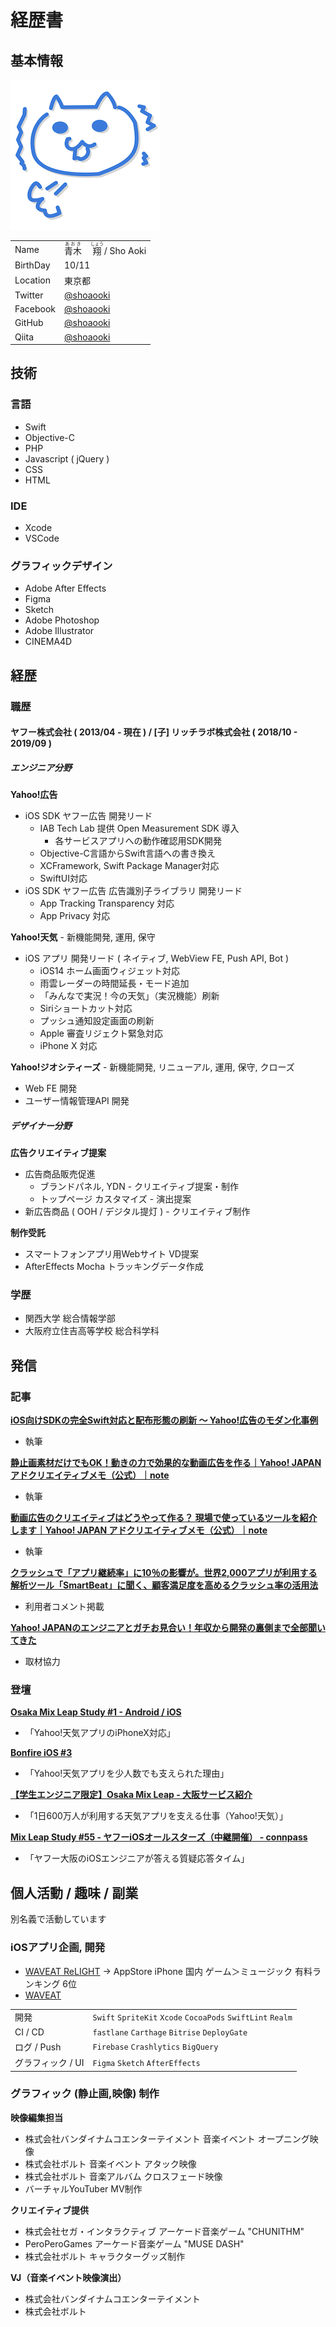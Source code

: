 # 経歴書

## 基本情報

![](./as.png)

|||
|----|----|
|Name|<ruby><rb>青木</rb><rt>あおき</rt>　</ruby><ruby><rb>翔</rb><rt>しょう</rt></ruby> / Sho Aoki|
|BirthDay|10/11|
|Location|東京都|
|Twitter|[@shoaooki](https://twitter.com/shoaooki)|
|Facebook|[@shoaooki](https://www.facebook.com/shoaooki)|
|GitHub|[@shoaooki](https://github.com/shoaooki)|
|Qiita|[@shoaooki](https://qiita.com/shoaooki)|

## 技術

### 言語

- Swift
- Objective-C
- PHP
- Javascript ( jQuery )
- CSS
- HTML

### IDE

- Xcode
- VSCode

### グラフィックデザイン

- Adobe After Effects
- Figma
- Sketch
- Adobe Photoshop
- Adobe Illustrator
- CINEMA4D

## 経歴

### 職歴

#### ヤフー株式会社 ( 2013/04 - 現在 ) / [子] リッチラボ株式会社 ( 2018/10 - 2019/09 )

##### エンジニア分野

**Yahoo!広告**
- iOS SDK ヤフー広告 開発リード
  - IAB Tech Lab 提供 Open Measurement SDK 導入
    - 各サービスアプリへの動作確認用SDK開発
  - Objective-C言語からSwift言語への書き換え
  - XCFramework, Swift Package Manager対応
  - SwiftUI対応
- iOS SDK ヤフー広告 広告識別子ライブラリ 開発リード
  - App Tracking Transparency 対応
  - App Privacy 対応

**Yahoo!天気** - 新機能開発, 運用, 保守
- iOS アプリ 開発リード ( ネイティブ, WebView FE, Push API, Bot )
  - iOS14 ホーム画面ウィジェット対応
  - 雨雲レーダーの時間延長・モード追加
  - 「みんなで実況！今の天気」（実況機能）刷新
  - Siriショートカット対応
  - プッシュ通知設定画面の刷新
  - Apple 審査リジェクト緊急対応
  - iPhone X 対応

**Yahoo!ジオシティーズ** - 新機能開発, リニューアル, 運用, 保守, クローズ
- Web FE 開発
- ユーザー情報管理API 開発

##### デザイナー分野

**広告クリエイティブ提案**
- 広告商品販売促進
  - ブランドパネル, YDN - クリエイティブ提案・制作
  - トップページ カスタマイズ - 演出提案
- 新広告商品 ( OOH / デジタル提灯 ) - クリエイティブ制作

**制作受託**
- スマートフォンアプリ用Webサイト VD提案
- AfterEffects Mocha トラッキングデータ作成

### 学歴

- 関西大学 総合情報学部
- 大阪府立住吉高等学校 総合科学科

## 発信

### 記事

**[iOS向けSDKの完全Swift対応と配布形態の刷新 〜 Yahoo!広告のモダン化事例](https://techblog.yahoo.co.jp/entry/2022120330379850/)**
- 執筆

**[静止画素材だけでもOK！動きの力で効果的な動画広告を作る｜Yahoo\! JAPAN アドクリエイティブメモ（公式）｜note](https://note.com/yahoo_ad_memo/n/n08ba3aebc43c)**
- 執筆

**[動画広告のクリエイティブはどうやって作る？ 現場で使っているツールを紹介します｜Yahoo\! JAPAN アドクリエイティブメモ（公式）｜note](https://note.com/yahoo_ad_memo/n/na5b1427e11bb)**
- 執筆

**[クラッシュで「アプリ継続率」に10％の影響が。世界2,000アプリが利用する解析ツール「SmartBeat」に聞く、顧客満足度を高めるクラッシュ率の活用法](https://appmarketinglabo.net/smartbeat-crashrate/)**
- 利用者コメント掲載

**[Yahoo! JAPANのエンジニアとガチお見合い！年収から開発の裏側まで全部聞いてきた](https://persol-tech-s.co.jp/i-engineer/interesting/omiai_yahoo)**
- 取材協力

### 登壇

**[Osaka Mix Leap Study #1 - Android / iOS](https://yahoo-osaka.connpass.com/event/70653/)**
- 「Yahoo!天気アプリのiPhoneX対応」

**[Bonfire iOS #3](https://yj-meetup.connpass.com/event/71599/)**
- 「Yahoo!天気アプリを少人数でも支えられた理由」

**[【学生エンジニア限定】Osaka Mix Leap - 大阪サービス紹介](https://yahoo-osaka.connpass.com/event/74475/)**
- 「1日600万人が利用する天気アプリを支える仕事（Yahoo!天気）」

**[Mix Leap Study \#55 \- ヤフーiOSオールスターズ（中継開催） \- connpass](https://yahoo-osaka.connpass.com/event/159189/)**
- 「ヤフー大阪のiOSエンジニアが答える質疑応答タイム」

## 個人活動 / 趣味 / 副業

別名義で活動しています

### iOSアプリ企画, 開発

- [WAVEAT ReLIGHT](https://itunes.apple.com/jp/app/waveat-relight/id1329844282) → AppStore iPhone 国内 ゲーム＞ミュージック 有料ランキング 6位
- [WAVEAT](https://itunes.apple.com/jp/app/waveat/id1093169434)

|||
|----|----|
|開発|`Swift` `SpriteKit` `Xcode` `CocoaPods` `SwiftLint` `Realm`|
|CI / CD|`fastlane` `Carthage` `Bitrise` `DeployGate`| 
|ログ / Push|`Firebase` `Crashlytics` `BigQuery`|
|グラフィック / UI| `Figma` `Sketch` `AfterEffects`|

### グラフィック (静止画,映像) 制作

**映像編集担当**
- 株式会社バンダイナムコエンターテイメント 音楽イベント オープニング映像
- 株式会社ボルト 音楽イベント アタック映像
- 株式会社ボルト 音楽アルバム クロスフェード映像
- バーチャルYouTuber MV制作

**クリエイティブ提供**
- 株式会社セガ・インタラクティブ アーケード音楽ゲーム "CHUNITHM"
- PeroPeroGames アーケード音楽ゲーム "MUSE DASH"
- 株式会社ボルト キャラクターグッズ制作

**VJ（音楽イベント映像演出）**
- 株式会社バンダイナムコエンターテイメント
- 株式会社ボルト
